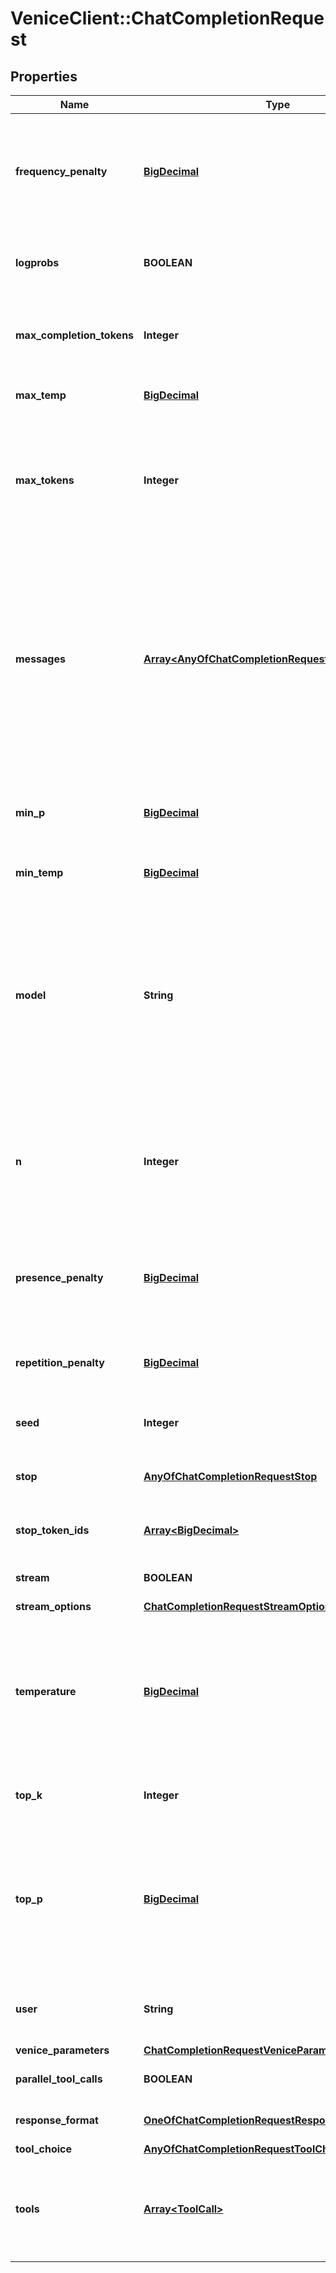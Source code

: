 # VeniceClient::ChatCompletionRequest

## Properties
Name | Type | Description | Notes
------------ | ------------- | ------------- | -------------
**frequency_penalty** | [**BigDecimal**](BigDecimal.md) | Number between -2.0 and 2.0. Positive values penalize new tokens based on their existing frequency in the text so far, decreasing the model&#x27;s likelihood to repeat the same line verbatim. | [optional] [default to 0]
**logprobs** | **BOOLEAN** | Whether to include log probabilities in the response. This is not supported by all models. | [optional] 
**max_completion_tokens** | **Integer** | An upper bound for the number of tokens that can be generated for a completion, including visible output tokens and reasoning tokens. | [optional] 
**max_temp** | [**BigDecimal**](BigDecimal.md) | Maximum temperature value for dynamic temperature scaling. | [optional] 
**max_tokens** | **Integer** | The maximum number of tokens that can be generated in the chat completion. This value can be used to control costs for text generated via API. This value is now deprecated in favor of max_completion_tokens. | [optional] 
**messages** | [**Array&lt;AnyOfChatCompletionRequestMessagesItems&gt;**](.md) | A list of messages comprising the conversation so far. Depending on the model you use, different message types (modalities) are supported, like text and images. For compatibility purposes, the schema supports submitting multiple image_url messages, however, only the last image_url message will be passed to and processed by the model. | 
**min_p** | [**BigDecimal**](BigDecimal.md) | Sets a minimum probability threshold for token selection. Tokens with probabilities below this value are filtered out. | [optional] 
**min_temp** | [**BigDecimal**](BigDecimal.md) | Minimum temperature value for dynamic temperature scaling. | [optional] 
**model** | **String** | The ID of the model you wish to prompt. May also be a model trait, or a compatibility mapping. See the models endpoint for a list of models available to you.  You can use feature suffixes to enable features from the venice_parameters object. Please see \&quot;Model Feature Suffix\&quot; documentation for more details. | 
**n** | **Integer** | How many chat completion choices to generate for each input message. Note that you will be charged based on the number of generated tokens across all of the choices. Keep n as 1 to minimize costs. | [optional] [default to 1]
**presence_penalty** | [**BigDecimal**](BigDecimal.md) | Number between -2.0 and 2.0. Positive values penalize new tokens based on whether they appear in the text so far, increasing the model&#x27;s likelihood to talk about new topics. | [optional] [default to 0]
**repetition_penalty** | [**BigDecimal**](BigDecimal.md) | The parameter for repetition penalty. 1.0 means no penalty. Values &gt; 1.0 discourage repetition. | [optional] 
**seed** | **Integer** | The random seed used to generate the response. This is useful for reproducibility. | [optional] 
**stop** | [**AnyOfChatCompletionRequestStop**](AnyOfChatCompletionRequestStop.md) | Up to 4 sequences where the API will stop generating further tokens. Defaults to null. | [optional] 
**stop_token_ids** | [**Array&lt;BigDecimal&gt;**](BigDecimal.md) | Array of token IDs where the API will stop generating further tokens. | [optional] 
**stream** | **BOOLEAN** | Whether to stream back partial progress. Defaults to false. | [optional] 
**stream_options** | [**ChatCompletionRequestStreamOptions**](ChatCompletionRequestStreamOptions.md) |  | [optional] 
**temperature** | [**BigDecimal**](BigDecimal.md) | What sampling temperature to use, between 0 and 2. Higher values like 0.8 will make the output more random, while lower values like 0.2 will make it more focused and deterministic. We generally recommend altering this or top_p but not both. | [optional] [default to 0.3]
**top_k** | **Integer** | The number of highest probability vocabulary tokens to keep for top-k-filtering. | [optional] 
**top_p** | [**BigDecimal**](BigDecimal.md) | An alternative to sampling with temperature, called nucleus sampling, where the model considers the results of the tokens with top_p probability mass. So 0.1 means only the tokens comprising the top 10% probability mass are considered. | [optional] [default to 1]
**user** | **String** | This field is discarded on the request but is supported in the Venice API for compatibility with OpenAPI clients. | [optional] 
**venice_parameters** | [**ChatCompletionRequestVeniceParameters**](ChatCompletionRequestVeniceParameters.md) |  | [optional] 
**parallel_tool_calls** | **BOOLEAN** | Whether to enable parallel function calling during tool use. | [optional] [default to true]
**response_format** | [**OneOfChatCompletionRequestResponseFormat**](OneOfChatCompletionRequestResponseFormat.md) | Format in which the response should be returned. | [optional] 
**tool_choice** | [**AnyOfChatCompletionRequestToolChoice**](AnyOfChatCompletionRequestToolChoice.md) |  | [optional] 
**tools** | [**Array&lt;ToolCall&gt;**](ToolCall.md) | A list of tools the model may call. Currently, only functions are supported as a tool. Use this to provide a list of functions the model may generate JSON inputs for. | [optional] 

